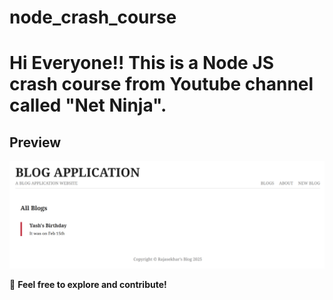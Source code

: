 # node_crash_course

# Hi Everyone!! This is a Node JS crash course from Youtube channel called "Net Ninja".

## Preview  
![Sample Blog Application](https://github.com/Rajasekhar1131997/node_crash_course/blob/main/Sample_Blog_Application.png)

🚀 **Feel free to explore and contribute!**  
